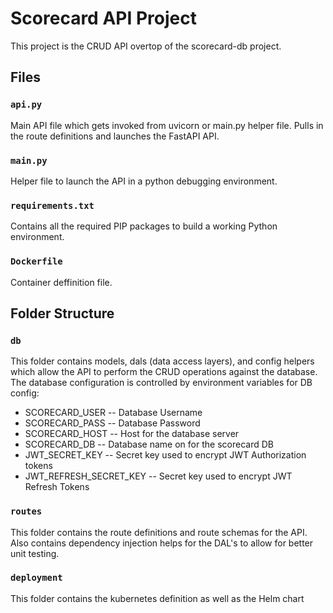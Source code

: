 # Scorecard API Project
This project is the CRUD API overtop of the scorecard-db project.

## Files

### `api.py`
Main API file which gets invoked from uvicorn or main.py helper file.  Pulls in the route definitions and launches the FastAPI API.  

### `main.py`
Helper file to launch the API in a python debugging environment.

### `requirements.txt`
Contains all the required PIP packages to build a working Python environment.

### `Dockerfile`
Container deffinition file.

## Folder Structure

### `db` 
This folder contains models, dals (data access layers), and config helpers which allow the API to perform the CRUD operations against the database.  The database configuration is controlled by environment variables for DB config:
- SCORECARD_USER -- Database Username
- SCORECARD_PASS -- Database Password
- SCORECARD_HOST -- Host for the database server
- SCORECARD_DB -- Database name on for the scorecard DB
- JWT_SECRET_KEY -- Secret key used to encrypt JWT Authorization tokens
- JWT_REFRESH_SECRET_KEY -- Secret key used to encrypt JWT Refresh Tokens

### `routes`
This folder contains the route definitions and route schemas for the API.  Also contains dependency injection helps for the DAL's to allow for better unit testing.

### `deployment`
This folder contains the kubernetes definition as well as the Helm chart